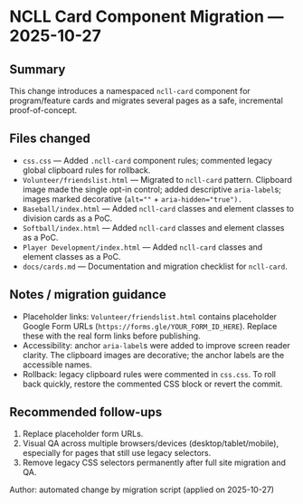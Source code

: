 # NCLL Card Component Migration — 2025-10-27

Summary
-------
This change introduces a namespaced `ncll-card` component for program/feature cards and migrates several pages as a safe, incremental proof-of-concept.

## Files changed

- `css.css` — Added `.ncll-card` component rules; commented legacy global clipboard rules for rollback.
- `Volunteer/friendslist.html` — Migrated to `ncll-card` pattern. Clipboard image made the single opt-in control; added descriptive `aria-label`s; images marked decorative (`alt=""` + `aria-hidden="true").`
- `Baseball/index.html` — Added `ncll-card` classes and element classes to division cards as a PoC.
- `Softball/index.html` — Added `ncll-card` classes and element classes as a PoC.
- `Player Development/index.html` — Added `ncll-card` classes and element classes as a PoC.
- `docs/cards.md` — Documentation and migration checklist for `ncll-card`.

## Notes / migration guidance

- Placeholder links: `Volunteer/friendslist.html` contains placeholder Google Form URLs (`https://forms.gle/YOUR_FORM_ID_HERE`). Replace these with the real form links before publishing.
- Accessibility: anchor `aria-label`s were added to improve screen reader clarity. The clipboard images are decorative; the anchor labels are the accessible names.
- Rollback: legacy clipboard rules were commented in `css.css`. To roll back quickly, restore the commented CSS block or revert the commit.

## Recommended follow-ups

1. Replace placeholder form URLs.
2. Visual QA across multiple browsers/devices (desktop/tablet/mobile), especially for pages that still use legacy selectors.
3. Remove legacy CSS selectors permanently after full site migration and QA.

Author: automated change by migration script (applied on 2025-10-27)
